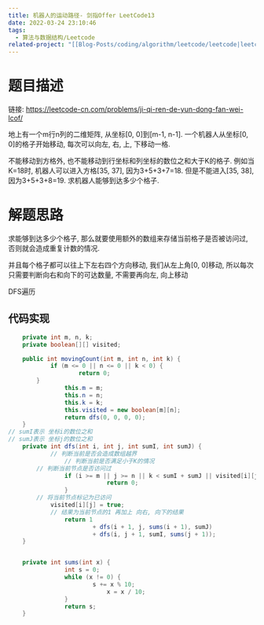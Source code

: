 ```yaml
---
title: 机器人的运动路径- 剑指Offer LeetCode13
date: 2022-03-24 23:10:46
tags:
  - 算法与数据结构/Leetcode
related-project: "[[Blog-Posts/coding/algorithm/leetcode/leetcode|leetcode]]"
---
```


# 题目描述

链接: https://leetcode-cn.com/problems/ji-qi-ren-de-yun-dong-fan-wei-lcof/

地上有一个m行n列的二维矩阵, 从坐标\[0, 0]到\[m-1, n-1]. 一个机器人从坐标\[0, 0]的格子开始移动, 每次可以向左, 右, 上, 下移动一格.

不能移动到方格外, 也不能移动到行坐标和列坐标的数位之和大于K的格子. 例如当K=18时, 机器人可以进入方格\[35, 37], 因为3+5+3+7=18. 但是不能进入\[35, 38], 因为3+5+3+8=19. 求机器人能够到达多少个格子.

<!--more-->

# 解题思路

求能够到达多少个格子, 那么就要使用额外的数组来存储当前格子是否被访问过, 否则就会造成重复计数的情况.

并且每个格子都可以往上下左右四个方向移动, 我们从左上角\[0, 0]移动, 所以每次只需要判断向右和向下的可达数量, 不需要再向左, 向上移动

DFS遍历

## 代码实现

```java
	private int m, n, k;
	private boolean[][] visited;

	public int movingCount(int m, int n, int k) {
    		if (m <= 0 || n <= 0 || k < 0) {
	        		return 0;
    	}
		    	this.m = m;
		    	this.n = n;
		    	this.k = k;
    			this.visited = new boolean[m][n];
    			return dfs(0, 0, 0, 0);
	}
// sumI表示 坐标i的数位之和
// sumJ表示 坐标j的数位之和
	private int dfs(int i, int j, int sumI, int sumJ) {
	    	// 判断当前是否会造成数组越界
		    	// 判断当前是否满足小于K的情况
    	// 判断当前节点是否访问过
    			if (i >= m || j >= n || k < sumI + sumJ || visited[i][j]) {
			        		return 0;
    			}
    	// 将当前节点标记为已访问
	    	visited[i][j] = true;
	    	// 结果为当前节点的1 再加上 向右, 向下的结果
	    		return 1 
	    	    	    + dfs(i + 1, j, sums(i + 1), sumJ) 
	    	    	    + dfs(i, j + 1, sumI, sums(j + 1));
	}


	private int sums(int x) {
			    int s = 0;
	    		while (x != 0) {
	 	       			s += x % 10;
					        x = x / 10;
			    }
			    return s;
	}
```



